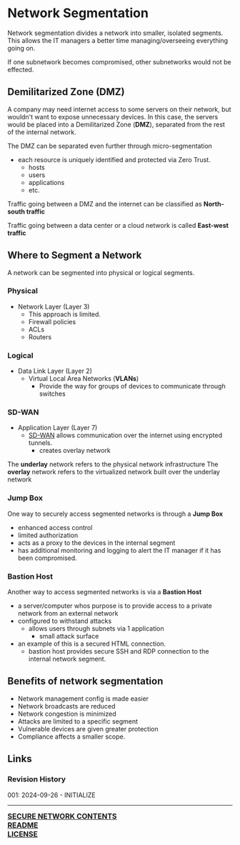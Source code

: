 # Network Segmentation

Network segmentation divides a network into smaller, isolated segments. This allows the IT managers a better time managing/overseeing everything going on.

If one subnetwork becomes compromised, other subnetworks would not be effected.
## Demilitarized Zone (DMZ)
A company may need internet access to some servers on their network, but wouldn't want to expose unnecessary devices. In this case, the servers would be placed into a Demilitarized Zone (**DMZ**), separated from the rest of the internal network. 

The DMZ can be separated even further through micro-segmentation
- each resource is uniquely identified and protected via Zero Trust.
	- hosts
	- users
	- applications
	- etc.

Traffic going between a DMZ and the internet can be classified as **North-south traffic**

Traffic going between a data center or a cloud network is called **East-west traffic**
## Where to Segment a Network
A network can be segmented into physical or logical segments.

### Physical
- Network Layer (Layer 3)
	- This approach is limited.
	- Firewall policies
	- ACLs
	- Routers
### Logical
- Data Link Layer (Layer 2)
	- Virtual Local Area Networks (**VLANs**)
		- Provide the way for groups of devices to communicate through switches

### SD-WAN
- Application Layer (Layer 7)
	- [SD-WAN](https://notes.ryancranie.com/Notes/Secure%20Network/SD-WAN) allows communication over the internet using encrypted tunnels.
		- creates overlay network

The **underlay** network refers to the physical network infrastructure
The **overlay** network refers to the virtualized network built over the underlay network
### Jump Box
One way to securely access segmented networks is through a **Jump Box**
- enhanced access control
- limited authorization
- acts as a proxy to the devices in the internal segment
- has additional monitoring and logging to alert the IT manager if it has been compromised.

### Bastion Host
Another way to access segmented networks is via a **Bastion Host**
- a server/computer whos purpose is to provide access to a private network from an external network
- configured to withstand attacks
	- allows users through subnets via 1 application
		- small attack surface
- an example of this is a secured HTML connection.
	- bastion host provides secure SSH and RDP connection to the internal network segment.

## Benefits of network segmentation
- Network management config is made easier
- Network broadcasts are reduced
- Network congestion is minimized
- Attacks are limited to a specific segment
- Vulnerable devices are given greater protection
- Compliance affects a smaller scope.
## Links
### Revision History
001: 2024-09-26 - INITIALIZE

---
<font size=3><b>[SECURE NETWORK CONTENTS](https://github.com/ryancranie/cybersecurity-osint/blob/main/Contents/-%20Secure%20Network%20Contents.md)<br>
[README](https://github.com/ryancranie/cybersecurity-osint/blob/main/README.md)<br>
[LICENSE](https://github.com/ryancranie/cybersecurity-osint/blob/main/LICENSE)</b></font>